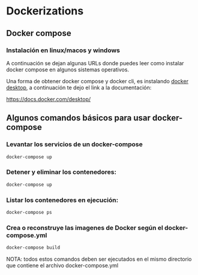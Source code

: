 # Dockerizations


## Docker compose

### Instalación en linux/macos y windows

A continuación se dejan algunas URLs donde puedes leer como instalar docker compose en algunos sistemas operativos.

Una forma de obtener docker compose y docker cli, es instalando [docker desktop](https://docs.docker.com/desktop/), a continuación te dejo el link a la documentación:

https://docs.docker.com/desktop/



## Algunos comandos básicos para usar docker-compose

### Levantar los servicios de un docker-compose

```sh
docker-compose up
```

### Detener y eliminar los contenedores: 

```sh
docker-compose up
```

### Listar los contenedores en ejecución:

```sh
docker-compose ps
```

### Crea o reconstruye las imagenes de Docker según el docker-compose.yml

```sh
docker-compose build
```


NOTA: todos estos comandos deben ser ejecutados en el mismo directorio que contiene el archivo docker-compose.yml